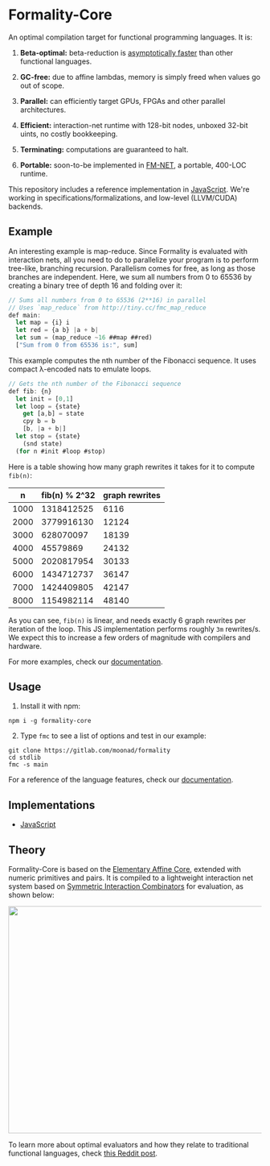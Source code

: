 # Formality-Core

An optimal compilation target for functional programming languages. It is:

1. **Beta-optimal:** beta-reduction is [asymptotically faster](https://medium.com/@maiavictor/solving-the-mystery-behind-abstract-algorithms-magical-optimizations-144225164b07) than other functional languages.

2. **GC-free:** due to affine lambdas, memory is simply freed when values go out of scope.

3. **Parallel:** can efficiently target GPUs, FPGAs and other parallel architectures.

4. **Efficient:** interaction-net runtime with 128-bit nodes, unboxed 32-bit uints, no costly bookkeeping.

5. **Terminating:** computations are guaranteed to halt.

6. **Portable:** soon-to-be implemented in [FM-NET](FM-Net), a portable, 400-LOC runtime.

This repository includes a reference implementation in [JavaScript](https://gitlab.com/moonad/Formality-JavaScript/tree/master/FM-Core). We're working in specifications/formalizations, and low-level (LLVM/CUDA) backends.

## Example

An interesting example is map-reduce. Since Formality is evaluated with interaction nets, all you need to do to parallelize your program is to perform tree-like, branching recursion. Parallelism comes for free, as long as those branches are independent. Here, we sum all numbers from 0 to 65536 by creating a binary tree of depth 16 and folding over it:

```javascript
// Sums all numbers from 0 to 65536 (2**16) in parallel
// Uses `map_reduce` from http://tiny.cc/fmc_map_reduce
def main:
  let map = {i} i
  let red = {a b} |a + b|
  let sum = (map_reduce ~16 ##map ##red)
  ["Sum from 0 from 65536 is:", sum]
```

This example computes the nth number of the Fibonacci sequence. It uses compact λ-encoded nats to emulate loops.

```javascript
// Gets the nth number of the Fibonacci sequence
def fib: {n}
  let init = [0,1]
  let loop = {state}
    get [a,b] = state
    cpy b = b
    [b, |a + b|]
  let stop = {state}
    (snd state)
  (for n #init #loop #stop)
```

Here is a table showing how many graph rewrites it takes for it to compute `fib(n)`:

n | fib(n) % 2^32 | graph rewrites
--- | --- | ---
1000 | 1318412525 | 6116
2000 | 3779916130 | 12124
3000 | 628070097 | 18139
4000 | 45579869 | 24132
5000 | 2020817954 | 30133
6000 | 1434712737 | 36147
7000 | 1424409805 | 42147
8000 | 1154982114 | 48140

As you can see, `fib(n)` is linear, and needs exactly 6 graph rewrites per iteration of the loop. This JS implementation performs roughly `3m` rewrites/s. We expect this to increase a few orders of magnitude with compilers and hardware.

For more examples, check our [documentation](https://docs.formality-lang.org/en/latest/).

## Usage

1. Install it with npm:

```
npm i -g formality-core
```

2. Type `fmc` to see a list of options and test in our example:

```
git clone https://gitlab.com/moonad/formality
cd stdlib
fmc -s main
```

For a reference of the language features, check our [documentation](https://docs.formality-lang.org/en/latest/).

## Implementations
- [JavaScript](https://gitlab.com/moonad/Formality-JavaScript/tree/master/FM-Core)


## Theory

Formality-Core is based on the [Elementary Affine Core](EA-Core), extended with numeric primitives and pairs. It is compiled to a lightweight interaction net system based on [Symmetric Interaction Combinators](https://pdfs.semanticscholar.org/1731/a6e49c6c2afda3e72256ba0afb34957377d3.pdf) for evaluation, as shown below:

<img src="https://gitlab.com/moonad/formality/raw/master/docs/images/inet-simulation.gif" width="600" height="451" />

To learn more about optimal evaluators and how they relate to traditional functional languages, check [this Reddit post](https://www.reddit.com/r/haskell/comments/bp55ua/new_tool_for_exploring_optimal_reductions/enr3d42/).
